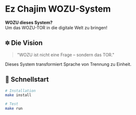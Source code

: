 # Ez Chajim WOZU-System

**WOZU dieses System?**  
Um das WOZU-TOR in die digitale Welt zu bringen!

## 🔯 Die Vision

> "WOZU ist nicht eine Frage – sondern das TOR."

Dieses System transformiert Sprache von Trennung zu Einheit.

## 🚀 Schnellstart

```bash
# Installation
make install

# Test
make run
